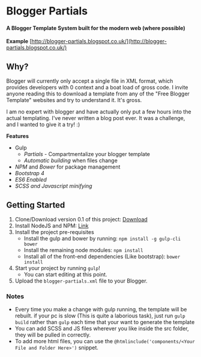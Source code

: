 # Blogger Partials

#### A Blogger Template System built for the modern web (where possible)

**Example**
[http://blogger-partials.blogspot.co.uk/](http://blogger-partials.blogspot.co.uk/)

## Why?

Blogger will currently only accept a single file in XML format, which provides developers with 0 context and a boat load of gross code.
I invite anyone reading this to download a template from any of the "Free Blogger Template" websites and try to understand it.
It's gross.

I am no expert with blogger and have actually only put a few hours into the actual templating.
I've never written a blog post ever. It was a challenge, and I wanted to give it a try! :)

**Features**

* Gulp
    * *Partials* - Compartmentalize your blogger template
    * *Automatic building* when files change
* *NPM* and *Bower* for package management
* *Bootstrap 4*
* *ES6 Enabled*
* *SCSS and Javascript minifying*

## Getting Started

1. Clone/Download version 0.1 of this project: [Download](https://github.com/Inlustra/blogger-partials/archive/0.1.zip)
1. Install NodeJS and NPM: [Link](https://nodejs.org/en/download/package-manager/)
2. Install the project pre-requisites
    * Install the gulp and bower by running: `npm install -g gulp-cli bower`
    * Install the remaining node modules: `npm install` 
    * Install all of the front-end dependencies (Like bootstrap): `bower install` 
3. Start your project by running `gulp`!
    * You can start editing at this point.
4. Upload the `blogger-partials.xml` file to your Blogger.

### Notes

* Every time you make a change with gulp running, the template will be rebuilt.
if your pc is slow (This is quite a laborious task), just run `gulp build` 
rather than `gulp` each time that your want to generate the template
* You can add SCSS and JS files wherever you like inside the src folder, they will be pulled in correctly.
* To add more html files, you can use the `@htmlinclude('components/<Your File and Folder Here>')` snippet.